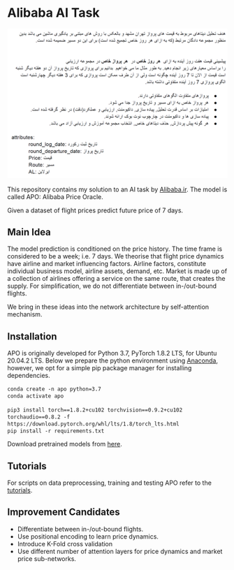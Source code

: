 # Alibaba AI Task   
![Task Desc](support_data/github_files/task_desc.png)

This repository contains my solution to an AI task by [Alibaba.ir](https://www.alibaba.ir/).
The model is called APO: Alibaba Price Oracle.

Given a dataset of flight prices predict future price of 7 days.

## Main Idea
The model prediction is conditioned on the price history. The time frame is considered to be a week; i.e. 7 days.
We theorise that flight price dynamics have airline and market influencing factors.
Airline factors, constitute individual business model, airline assets, demand, etc.
Market is made up of a collection of airlines offering a service on the same route, that creates the supply.
For simplification, we do not differentiate between in-/out-bound flights.

We bring in these ideas into the network architecture by self-attention mechanism.

## Installation

APO is originally developed for Python 3.7, PyTorch 1.8.2 LTS, for Ubuntu 20.04.2 LTS. 
Below we prepare the python environment using [Anaconda](https://www.anaconda.com/products/individual), 
however, we opt for a simple pip package manager for installing dependencies.

````
conda create -n apo python=3.7 
conda activate apo

pip3 install torch==1.8.2+cu102 torchvision==0.9.2+cu102 torchaudio==0.8.2 -f https://download.pytorch.org/whl/lts/1.8/torch_lts.html
pip install -r requirements.txt
````
Download pretrained models from [here](https://www.dropbox.com/s/fz12plypvktedgu/alibaba_ai_task.zip?dl=0).
## Tutorials
For scripts on data preprocessing, training and testing APO refer to the [tutorials](src/tutorials).

## Improvement Candidates
- Differentiate between in-/out-bound flights.
- Use positional encoding to learn price dynamics.
- Introduce K-Fold cross validation
- Use different number of attention layers for price dynamics and market price sub-networks.